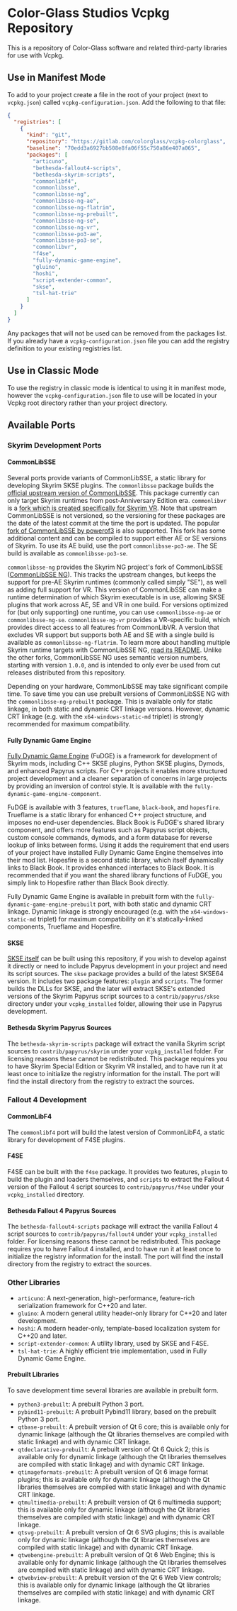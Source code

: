 # Color-Glass Studios Vcpkg Repository
This is a repository of Color-Glass software and related third-party libraries for use with Vcpkg.

## Use in Manifest Mode
To add to your project create a file in the root of your project (next to `vcpkg.json`) called
`vcpkg-configuration.json`. Add the following to that file:

```json
{
  "registries": [
    {
      "kind": "git",
      "repository": "https://gitlab.com/colorglass/vcpkg-colorglass",
      "baseline": "70edd3a6927bb508e8fa06f55c750a86e407a065",
      "packages": [
        "articuno",
        "bethesda-fallout4-scripts",
        "bethesda-skyrim-scripts",
        "commonlibf4",
        "commonlibsse",
        "commonlibsse-ng",
        "commonlibsse-ng-ae",
        "commonlibsse-ng-flatrim",
        "commonlibsse-ng-prebuilt",
        "commonlibsse-ng-se",
        "commonlibsse-ng-vr",
        "commonlibsse-po3-ae",
        "commonlibsse-po3-se",
        "commonlibvr",
        "f4se",
        "fully-dynamic-game-engine",
        "gluino",
        "hoshi",
        "script-extender-common",
        "skse",
        "tsl-hat-trie"  
      ]
    }
  ]
}
```

Any packages that will not be used can be removed from the packages list. If you already have a
`vcpkg-configuration.json` file you can add the registry definition to your existing registries list.

## Use in Classic Mode
To use the registry in classic mode is identical to using it in manifest mode, however the `vcpkg-configuration.json`
file to use will be located in your Vcpkg root directory rather than your project directory.

## Available Ports
### Skyrim Development Ports ###
#### CommonLibSSE ####
Several ports provide variants of CommonLibSSE, a static library for developing Skyrim SKSE plugins. The `commonlibsse` package builds the [official upstream version of CommonLibSSE](https://github.com/Ryan-rsm-McKenzie/CommonLibSSE). This package currently can only target Skyrim runtimes from post-Anniversary Edition era. `commonlibvr` is a [fork which is created specifically for Skyrim VR](https://github.com/alandtse/CommonLibVR). Note that upstream CommonLibSSE is not versioned, so the versioning for these packages are the date of the latest commit at the time the port is updated. The popular [fork of CommonLibSSE by powerof3](https://github.com/powerof3/CommonLibSSE) is also supported. This fork has some additional content and can be compiled to support either AE or SE versions of Skyrim. To use its AE build, use the port `commonlibsse-po3-ae`. The SE build is available as `commonlibsse-po3-se`.

`commonlibsse-ng` provides the Skyrim NG project's fork of CommonLibSSE ([CommonLibSSE NG](https://github.com/CharmedBaryon/CommonLibSSE-NG)). This tracks the upstream changes, but keeps the support for pre-AE Skyrim runtimes (commonly called simply "SE"), as well as adding full support for VR. This version of CommonLibSSE can make a runtime determination of which Skyrim executable is in use, allowing SKSE plugins that work across AE, SE and VR in one build. For versions optimized for (but only supporting) one runtime, you can use `commonlibsse-ng-ae` or `commonlibsse-ng-se`. `commonlibsse-ng-vr` provides a VR-specific build, which provides direct access to all features from CommonLibVR. A version that excludes VR support but supports both AE and SE with a single build is available as `commonlibsse-ng-flatrim`. To learn more about handling multiple Skyrim runtime targets with CommonLibSSE NG, [read its README](https://github.com/CharmedBaryon/CommonLibSSE-NG/blob/feature/vr-support/README.md#targeting-multiple-runtimes). Unlike the other forks, CommonLibSSE NG uses semantic version numbers, starting with version `1.0.0`, and is intended to only ever be used from cut releases distributed from this repository.

Depending on your hardware, CommonLibSSE may take significant compile time. To save time you can use prebuilt versions of CommonLibSSE NG with the `commonlibsse-ng-prebuilt` package. This is available only for static linkage, in both static and dynamic CRT linkage versions. However, dynamic CRT linkage (e.g. with the `x64-windows-static-md` triplet) is strongly recommended for maximum compatibility.

#### Fully Dynamic Game Engine ####
[Fully Dynamic Game Engine](https://gitlab.com/colorglass/fully-dynamic-game-engine) (FuDGE) is a framework for development of Skyrim mods, including C++ SKSE plugins, Python SKSE plugins, Dymods, and enhanced Papyrus scripts. For C++ projects it enables more structured project development and a cleaner separation of concerns in large projects by providing an inversion of control style. It is available with the `fully-dynamic-game-engine-component`.

FuDGE is available with 3 features, `trueflame`, `black-book`, and `hopesfire`. Trueflame is a static library for enhanced C++ project structure, and imposes no end-user dependencies. Black Book is FuDGE's shared library component, and offers more features such as Papyrus script objects, custom console commands, dymods, and a form database for reverse lookup of links between forms. Using it adds the requirement that end users of your project have installed Fully Dynamic Game Engine themselves into their mod list. Hopesfire is a second static library, which itself dynamically links to Black Book. It provides enhanced interfaces to Black Book. It is recommended that if you want the shared library functions of FuDGE, you simply link to Hopesfire rather than Black Book directly.

Fully Dynamic Game Engine is available in prebuilt form with the `fully-dynamic-game-engine-prebuilt` port, with both static and dynamic CRT linkage. Dynamic linkage is strongly encouraged (e.g. with the `x64-windows-static-md` triplet) for maximum compatibility on it's statically-linked components, Trueflame and Hopesfire.

#### SKSE ####
[SKSE itself](https://github.com/ianpatt/skse64) can be built using this repository, if you wish to develop against it directly or need to include Papyrus development in your project and need its script sources. The `skse` package provides a build of the latest SKSE64 version. It includes two package features: `plugin` and `scripts`. The former builds the DLLs for SKSE, and the later will extract SKSE's extended versions of the Skyrim Papyrus script sources to a `contrib/papyrus/skse` directory under your `vcpkg_installed` folder, allowing their use in Papyrus development.

#### Bethesda Skyrim Papyrus Sources ####
The `bethesda-skyrim-scripts` package will extract the vanilla Skyrim script sources to `contrib/papyrus/skyrim` under your `vcpkg_installed` folder. For licensing reasons these cannot be redistributed. This package requires you to have Skyrim Special Edition
or Skyrim VR installed, and to have run it at least once to initialize the registry information for the install. The port will find the install directory from the registry to extract the sources.

### Fallout 4 Development ###
#### CommonLibF4 ####
The `commonlibf4` port will build the latest version of CommonLibF4, a static library for development of F4SE plugins.

#### F4SE ####
F4SE can be built with the `f4se` package. It provides two features, `plugin` to build the plugin and loaders themselves, and `scripts` to extract the Fallout 4 version of the Fallout 4 script sources to `contrib/papyrus/f4se` under your `vcpkg_installed` directory.

#### Bethesda Fallout 4 Papyrus Sources ####
The `bethesda-fallout4-scripts` package will extract the vanilla Fallout 4 script sources to `contrib/papyrus/fallout4` under your `vcpkg_installed` folder. For licensing reasons these cannot be redistributed. This package requires you to have Fallout 4 installed, and to have run it at least once to initialize the registry information for the install. The port will find the install directory from the registry to extract the sources.

### Other Libraries
* `articuno`: A next-generation, high-performance, feature-rich serialization framework for C++20 and later.
* `gluino`: A modern general utility header-only library for C++20 and later development.
* `hoshi`: A modern header-only, template-based localization system for C++20 and later.
* `script-extender-common`: A utility library, used by SKSE and F4SE.
* `tsl-hat-trie`: A highly efficient trie implementation, used in Fully Dynamic Game Engine.

#### Prebuilt Libraries
To save development time several libraries are available in prebuilt form.
* `python3-prebuilt`: A prebuilt Python 3 port.
* `pybind11-prebuilt`: A prebuilt Pybind11 library, based on the prebuilt Python 3 port.
* `qtbase-prebuilt`: A prebuilt version of Qt 6 core; this is available only for dynamic linkage (although the Qt libraries themselves are compiled with static linkage) and with dynamic CRT linkage.
* `qtdeclarative-prebuilt`: A prebuilt version of Qt 6 Quick 2; this is available only for dynamic linkage (although the Qt libraries themselves are compiled with static linkage) and with dynamic CRT linkage.
* `qtimageformats-prebuilt`: A prebuilt version of Qt 6 image format plugins; this is available only for dynamic linkage (although the Qt libraries themselves are compiled with static linkage) and with dynamic CRT linkage.
* `qtmultimedia-prebuilt`: A prebuilt version of Qt 6 multimedia support; this is available only for dynamic linkage (although the Qt libraries themselves are compiled with static linkage) and with dynamic CRT linkage.
* `qtsvg-prebuilt`: A prebuilt version of Qt 6 SVG plugins; this is available only for dynamic linkage (although the Qt libraries themselves are compiled with static linkage) and with dynamic CRT linkage.
* `qtwebengine-prebuilt`: A prebuilt version of Qt 6 Web Engine; this is available only for dynamic linkage (although the Qt libraries themselves are compiled with static linkage) and with dynamic CRT linkage.
* `qtwebview-prebuilt`: A prebuilt version of the Qt 6 Web View controls; this is available only for dynamic linkage (although the Qt libraries themselves are compiled with static linkage) and with dynamic CRT linkage.

